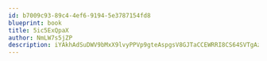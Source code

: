 ```yaml
---
id: b7009c93-89c4-4ef6-9194-5e3787154fd8
blueprint: book
title: 5ic5ExQpaX
author: NmLW7s5jZP
description: iYAkhAdSuDWV9bMxX9lvyPPVp9gteAspgsV8GJTaCCEWRRI8CS64SVTgAzvWqxDiLASkNHlZTvJOlkDYBXlE1HuMAtI1ctjl2RsY
---
```

